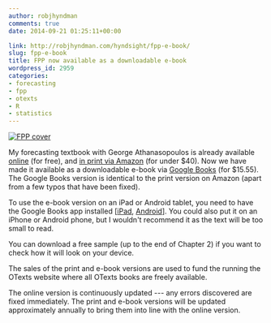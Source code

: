 ```yaml
---
author: robjhyndman
comments: true
date: 2014-09-21 01:25:11+00:00

link: http://robjhyndman.com/hyndsight/fpp-e-book/
slug: fpp-e-book
title: FPP now available as a downloadable e-book
wordpress_id: 2959
categories:
- forecasting
- fpp
- otexts
- R
- statistics
---
```


[![FPP cover](/files/fppcover-208x300.jpg)](https://play.google.com/store/books/details?id=gDuRBAAAQBAJ)

My forecasting textbook with George Athanasopoulos is already available [online](http://www.otexts.org/fpp) (for free), and [in print via Amazon](http://amzn.com/0987507109/?tag=otexts-20) (for under $40). Now we have made it available as a downloadable e-book via [Google Books](https://play.google.com/store/books/details?id=gDuRBAAAQBAJ) (for $15.55). The Google Books version is identical to the print version on Amazon (apart from a few typos that have been fixed).

To use the e-book version on an iPad or Android tablet, you need to have the Google Books app installed [[iPad](https://itunes.apple.com/au/app/google-play-books/id400989007?mt=8), [Android](https://play.google.com/store/apps/details?id=com.google.android.apps.books&hl=en)]. You could also put it on an iPhone or Android phone, but I wouldn't recommend it as the text will be too small to read.

You can download a free sample (up to the end of Chapter 2) if you want to check how it will look on your device.

The sales of the print and e-book versions are used to fund the running the OTexts website where all OTexts books are freely available.

The online version is continuously updated --- any errors discovered are fixed immediately. The print and e-book versions will be updated approximately annually to bring them into line with the online version.


